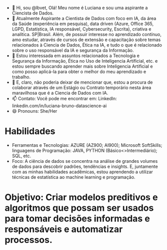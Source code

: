 - 👋 Hi, sou @lbvet, Olá! Meu nome é Luciana e sou uma aspirante a Ciencista de Dados. 
- 🌱 Atualmente Aspirante a Cientista de Dados com foco em IA, da área da Saúde (experiência em pesquisa), data driven (Azure, Office 365, LGPD, Estatística, IA responsável, Cybersecurity, Escrita), criativa e analítica. SP|Brasil. Além, de possuir interesse no aprendizado contínuo, amo estudar, através de cursos de extensão e capacitação sobre temas relacionados à Ciencia de Dados, Ética na IA, e tudo o que é relacionado sobre o uso responsável da IA e segurança da Informação.
- 👀 Estou interessada em assuntos relacionados a Tecnologia e Segurança da Informação, Ética no Uso de Inteligencia Artificial, etc. e estou sempre buscando aprender mais sobre Inteligencia Artificial e como posso aplicá-la para obter o melhor do meu aprendizado e trabalho.
- 💞️ E, claro, não poderia deixar de mencionar que, estou a procura de colaborar através de um Estágio ou Contrato temporário nesta área maravilhosa que é a Ciencia de Dados com IA.
- 📫 Contato: Você pode me encontrar em:
  LinkedIn: linkedin.com/in/luciana-bruno-datascience-ai
- 😄 Pronouns: She/Her


# Habilidades

- Ferramentas e Tecnologias: AZURE (AZ900; AI900); Microsoft SoftSkills; linguagens de Programação: JAVA, PYTHON (Básico<>Intermediário); SQL, etc.
- Foco: A ciência de dados se concentra na análise de grandes volumes de dados para descobrir padrões, tendências e insights. E, juntamente com as minhas habilidades acadêmicas, estou aprendendo a utilizar técnicas de estatística ao machine learning e programação.

# Objetivo: Criar modelos preditivos e algoritmos que possam ser usados para tomar decisões informadas e responsáveis e automatizar processos.

<!---
lbvet/lbvet is a ✨ special ✨ repository because its `README.md` (this file) appears on your GitHub profile.
You can click the Preview link to take a look at your changes.
--->
